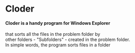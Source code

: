 # Cloder  

#### Cloder is a handy program for Windows Explorer  
that sorts all the files in the problem folder by  
other folders - "Subfolders" - created in the problem folder.  
In simple words, the program sorts files in a folder
